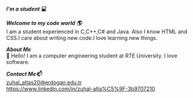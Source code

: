 ***I'm a student 💻***

***Welcome to my code world 🌎*** <br>
I am a student experienced in C,C++,C# and Java. Also I know HTML and CSS.I care about writing new code.I love learning new things.

***About Me<br>***
💬 Hello! I am a computer engineering student at RTE University. I love software. 

***Contact Me📫*** <br>
   zuhal_altas20@erdogan.edu.tr <br>
   https://www.linkedin.com/in/zuhal-alta%C5%9F-3b9707210
